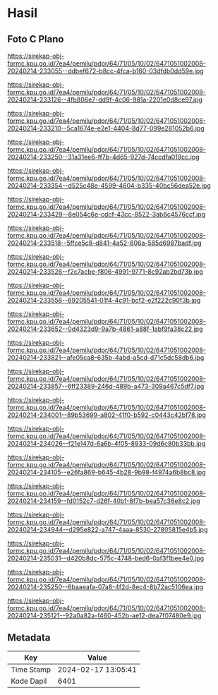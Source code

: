 # Hasil

## Foto C Plano

https://sirekap-obj-formc.kpu.go.id/7ea4/pemilu/pdpr/64/71/05/10/02/6471051002008-20240214-233055--ddbef672-b8cc-4fca-b160-03dfdb0dd59e.jpg

https://sirekap-obj-formc.kpu.go.id/7ea4/pemilu/pdpr/64/71/05/10/02/6471051002008-20240214-233126--4fb806e7-dd9f-4c06-981a-2201e0d8ce97.jpg

https://sirekap-obj-formc.kpu.go.id/7ea4/pemilu/pdpr/64/71/05/10/02/6471051002008-20240214-233210--5ca1674e-e2e1-4404-8d77-099e281052b6.jpg

https://sirekap-obj-formc.kpu.go.id/7ea4/pemilu/pdpr/64/71/05/10/02/6471051002008-20240214-233250--31a31ee6-ff7b-4d65-927d-74ccdfa019cc.jpg

https://sirekap-obj-formc.kpu.go.id/7ea4/pemilu/pdpr/64/71/05/10/02/6471051002008-20240214-233354--d525c48e-4599-4604-b335-40bc56dea52e.jpg

https://sirekap-obj-formc.kpu.go.id/7ea4/pemilu/pdpr/64/71/05/10/02/6471051002008-20240214-233429--8e054c6e-cdcf-43cc-8522-3ab6c4576ccf.jpg

https://sirekap-obj-formc.kpu.go.id/7ea4/pemilu/pdpr/64/71/05/10/02/6471051002008-20240214-233518--5ffce5c8-d841-4a52-806a-585d6987badf.jpg

https://sirekap-obj-formc.kpu.go.id/7ea4/pemilu/pdpr/64/71/05/10/02/6471051002008-20240214-233526--f2c7acbe-f806-4991-9771-8c92ab2bd73b.jpg

https://sirekap-obj-formc.kpu.go.id/7ea4/pemilu/pdpr/64/71/05/10/02/6471051002008-20240214-233558--69205541-01f4-4c91-bcf2-e2f222c90f3b.jpg

https://sirekap-obj-formc.kpu.go.id/7ea4/pemilu/pdpr/64/71/05/10/02/6471051002008-20240214-233652--0d4323d9-9a7b-4861-a88f-1abf9fa38c22.jpg

https://sirekap-obj-formc.kpu.go.id/7ea4/pemilu/pdpr/64/71/05/10/02/6471051002008-20240214-233821--afe05ca8-635b-4abd-a5cd-d71c5dc58db6.jpg

https://sirekap-obj-formc.kpu.go.id/7ea4/pemilu/pdpr/64/71/05/10/02/6471051002008-20240214-233857--6ff23389-246d-489b-a473-309a467c5df7.jpg

https://sirekap-obj-formc.kpu.go.id/7ea4/pemilu/pdpr/64/71/05/10/02/6471051002008-20240214-234001--89b53699-a802-41f0-b592-c0443c42bf78.jpg

https://sirekap-obj-formc.kpu.go.id/7ea4/pemilu/pdpr/64/71/05/10/02/6471051002008-20240214-234026--f21e147d-6a6b-4f05-8933-09d6c80b33bb.jpg

https://sirekap-obj-formc.kpu.go.id/7ea4/pemilu/pdpr/64/71/05/10/02/6471051002008-20240214-234105--e26fa869-b645-4b28-9b98-f4974a6b8bc8.jpg

https://sirekap-obj-formc.kpu.go.id/7ea4/pemilu/pdpr/64/71/05/10/02/6471051002008-20240214-234159--fd0152c7-d26f-40b1-8f7b-bea57c36e8c2.jpg

https://sirekap-obj-formc.kpu.go.id/7ea4/pemilu/pdpr/64/71/05/10/02/6471051002008-20240214-234944--d295e822-a747-4aaa-8530-27805815e4b5.jpg

https://sirekap-obj-formc.kpu.go.id/7ea4/pemilu/pdpr/64/71/05/10/02/6471051002008-20240214-235031--d420b8dc-575c-4748-bed6-0af3f1bee4e0.jpg

https://sirekap-obj-formc.kpu.go.id/7ea4/pemilu/pdpr/64/71/05/10/02/6471051002008-20240214-235250--6baaeafa-07a8-4f2d-8ec4-8b72ac5106ea.jpg

https://sirekap-obj-formc.kpu.go.id/7ea4/pemilu/pdpr/64/71/05/10/02/6471051002008-20240214-235121--92a0a82a-f460-452b-ae12-dea7f07480e9.jpg


## Metadata

| Key        | Value               |
| ---------- | ------------------- |
| Time Stamp | 2024-02-17 13:05:41 |
| Kode Dapil | 6401                |



